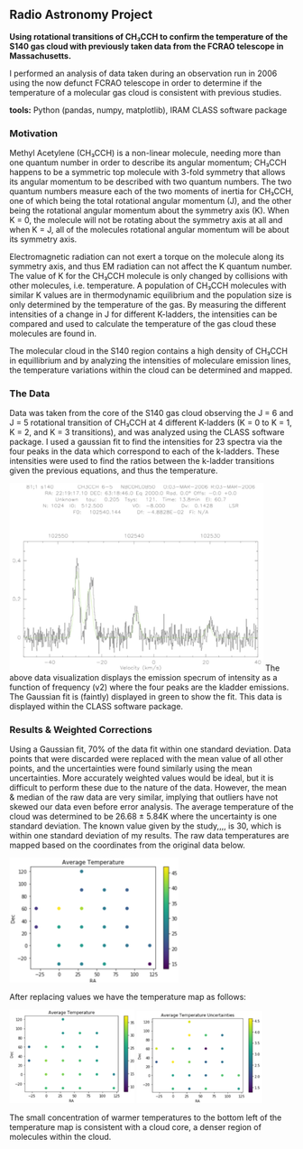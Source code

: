 ## Radio Astronomy Project
 
**Using rotational transitions of CH₃CCH to confirm the temperature of the S140 gas cloud with previously taken data from the FCRAO telescope in Massachusetts.**

I performed an analysis of data taken during an observation run in 2006 using the now defunct FCRAO telescope in order to determine if the temperature of a molecular gas cloud is consistent with previous studies. 

**tools:** Python (pandas, numpy, matplotlib), IRAM CLASS software package

### Motivation
Methyl Acetylene (CH₃CCH) is a non-linear molecule, needing more than one quantum number in order to describe its angular momentum; CH₃CCH happens to be a symmetric top molecule with 3-fold symmetry that allows its angular momentum to be described with two quantum numbers. The two quantum numbers measure each of the two moments of inertia for CH₃CCH, one of which being the total rotational angular momentum (J), and the other being the rotational angular momentum about the symmetry axis (K).
When K = 0, the molecule will not be rotating about the symmetry axis at all and when K = J, all of the molecules rotational angular momentum will be about its symmetry axis.

Electromagnetic radiation can not exert a torque on the molecule along its symmetry axis, and thus EM radiation can not affect the K quantum number. The value of K for the CH₃CCH molecule is only changed by collisions with other molecules, i.e. temperature. A population of CH₃CCH molecules with similar K values are in thermodynamic equilibrium and the population size is only determined by the temperature of the gas. By measuring the different intensities of a change in J for different K-ladders, the intensities can be compared and used to calculate the temperature of the gas cloud these molecules are found in.

The molecular cloud in the S140 region contains a high density of CH₃CCH in equillibrium and by analyzing the intensities of moleculare emission lines, the temperature variations within the cloud can be determined and mapped.

### The Data
Data was taken from the core of the S140 gas cloud observing the J = 6 and J = 5 rotational transition of CH₃CCH at 4 different K-ladders (K = 0 to K = 1, K = 2, and K = 3 transitions), and was analyzed using the CLASS software package. I used a gaussian fit to find the intensities for 23 spectra via the four peaks in the data which correspond to each of the k-ladders. These intensities were used to find the ratios between the k-ladder transitions given the previous equations, and thus the temperature.

<img src="images/radast.png" width=450>
The above data visualization displays the emission specrum of intensity as a function of frequency (v2) where the four peaks are the kladder emissions. The Gaussian fit is (faintly) displayed in green to show the fit. This data is displayed within the CLASS software package.

### Results & Weighted Corrections
Using a Gaussian fit, 70% of the data fit within one standard deviation. Data points that were discarded were replaced with the mean value of all other points, and the uncertainties were found similarly using the mean uncertainties. More accurately weighted values would be ideal, but it is difficult to perform these due to the nature of the data. However, the mean & median of the raw data are very similar, implying that outliers have not skewed our data even before error analysis. The average temperature of the cloud was determined to be 26.68 ± 5.84K where the uncertainty is one standard deviation. The known value given by the study,,,, is 30, which is within one standard deviation of my results.
The raw data temperatures are mapped based on the coordinates from the original data below.

<img src="images/rawavg.png" width=300>

After replacing values we have the temperature map as follows:
<p float="left">
  <img src="images/avgtemp.png" width=222 />
  <img src="images/avgtempu.png" width=222 />
</p>

The small concentration of warmer temperatures to the bottom left of the temperature map is consistent with a cloud core, a denser region of molecules within the cloud. 
